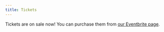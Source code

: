 ```yaml
---
title: Tickets
---
```


Tickets are on sale now! You can purchase them from [our Eventbrite
page](https://www.eventbrite.com/e/lambdale-tickets-46828359885).
